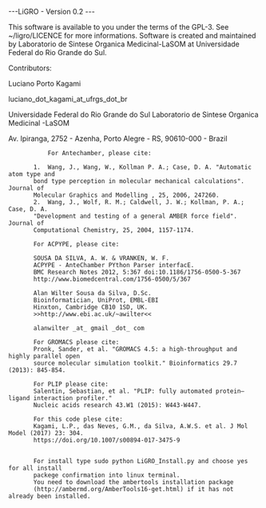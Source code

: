 ---LiGRO - Version 0.2 ---

This software is available to you under the terms of the GPL-3. See ~/ligro/LICENCE for more informations.
Software is created and maintained by Laboratorio de Sintese Organica Medicinal-LaSOM at
Universidade Federal do Rio Grande do Sul.

Contributors:

Luciano Porto Kagami

luciano_dot_kagami_at_ufrgs_dot_br

Universidade Federal do Rio Grande do Sul
Laboratorio de Sintese Organica Medicinal -LaSOM

Av. Ipiranga, 2752 - Azenha, Porto Alegre - RS, 90610-000 - Brazil

               For Antechamber, please cite:

           1.  Wang, J., Wang, W., Kollman P. A.; Case, D. A. "Automatic atom type and
           bond type perception in molecular mechanical calculations". Journal of
           Molecular Graphics and Modelling , 25, 2006, 247260.
           2.  Wang, J., Wolf, R. M.; Caldwell, J. W.; Kollman, P. A.; Case, D. A.
           "Development and testing of a general AMBER force field". Journal of
           Computational Chemistry, 25, 2004, 1157-1174.

           For ACPYPE, please cite:

           SOUSA DA SILVA, A. W. & VRANKEN, W. F.
           ACPYPE - AnteChamber PYthon Parser interfacE.
           BMC Research Notes 2012, 5:367 doi:10.1186/1756-0500-5-367
           http://www.biomedcentral.com/1756-0500/5/367

           Alan Wilter Sousa da Silva, D.Sc.
           Bioinformatician, UniProt, EMBL-EBI
           Hinxton, Cambridge CB10 1SD, UK.
           >>http://www.ebi.ac.uk/~awilter<<

           alanwilter _at_ gmail _dot_ com

           For GROMACS please cite:
           Pronk, Sander, et al. "GROMACS 4.5: a high-throughput and highly parallel open
           source molecular simulation toolkit." Bioinformatics 29.7 (2013): 845-854.
        
           For PLIP please cite:
           Salentin, Sebastian, et al. "PLIP: fully automated protein–ligand interaction profiler."
           Nucleic acids research 43.W1 (2015): W443-W447.

           For this code plese cite:
           Kagami, L.P., das Neves, G.M., da Silva, A.W.S. et al. J Mol Model (2017) 23: 304.
           https://doi.org/10.1007/s00894-017-3475-9


           For install type sudo python LiGRO_Install.py and choose yes for all install
           packege confirmation into linux terminal.
           You need to download the ambertools installation package
           (http://ambermd.org/AmberTools16-get.html) if it has not already been installed.
    
